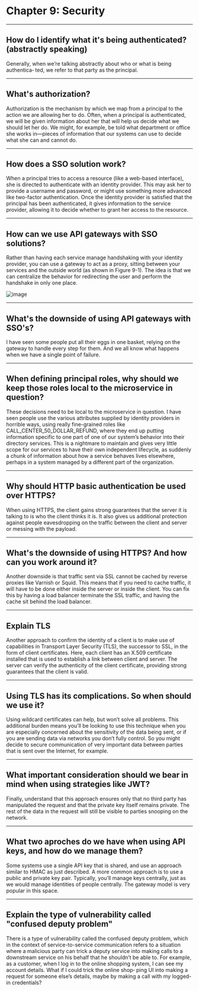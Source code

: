 # Chapter 9: Security

---

## How do I identify what it's being authenticated? (abstractly speaking)

Generally, when we’re talking abstractly about who or what is being authentica‐
ted, we refer to that party as the principal.

---

## What's authorization?

Authorization is the mechanism by which we map from a principal to the action we
are allowing her to do. Often, when a principal is authenticated, we will be given
information about her that will help us decide what we should let her do. We might,
for example, be told what department or office she works in—pieces of information
that our systems can use to decide what she can and cannot do.

---

## How does a SSO solution work?

When a principal tries to access a resource (like a web-based interface), she is directed to authenticate with an identity provider. This may ask her to provide a username
and password, or might use something more advanced like two-factor authentication.
Once the identity provider is satisfied that the principal has been authenticated, it
gives information to the service provider, allowing it to decide whether to grant her
access to the resource.

---

## How can we use API gateways with SSO solutions?

Rather than having each service manage handshaking with your identity provider,
you can use a gateway to act as a proxy, sitting between your services and the outside
world (as shown in Figure 9-1). The idea is that we can centralize the behavior for
redirecting the user and perform the handshake in only one place.

![image](https://user-images.githubusercontent.com/1868409/90997068-72102980-e58e-11ea-9166-9b20a3c7c28d.png)

---

## What's the downside of using API gateways with SSO's?

I have seen some people put all their eggs in one basket, relying on the
gateway to handle every step for them. And we all know what happens when we have
a single point of failure.

---

## When defining principal roles, why should we keep those roles local to the microservice in question?

These decisions need to be local to the microservice in question. I have seen people
use the various attributes supplied by identity providers in horrible ways, using really
fine-grained roles like CALL_CENTER_50_DOLLAR_REFUND, where they end up
putting information specific to one part of one of our system’s behavior into their
directory services. This is a nightmare to maintain and gives very little scope for our
services to have their own independent lifecycle, as suddenly a chunk of information
about how a service behaves lives elsewhere, perhaps in a system managed by a different part of the organization.

---

## Why should HTTP basic authentication be used over HTTPS?

When using HTTPS, the client gains strong guarantees that the server it is talking to
is who the client thinks it is. It also gives us additional protection against people
eavesdropping on the traffic between the client and server or messing with the payload.

---

## What's the downside of using HTTPS? And how can you work around it?

Another downside is that traffic sent via SSL cannot be cached by reverse proxies like
Varnish or Squid. This means that if you need to cache traffic, it will have to be done
either inside the server or inside the client. You can fix this by having a load balancer
terminate the SSL traffic, and having the cache sit behind the load balancer.

---

## Explain TLS

Another approach to confirm the identity of a client is to make use of capabilities in
Transport Layer Security (TLS), the successor to SSL, in the form of client certificates.
Here, each client has an X.509 certificate installed that is used to establish a link
between client and server. The server can verify the authenticity of the client certificate, providing strong guarantees that the client is valid.

---

## Using TLS has its complications. So when should we use it?

Using wildcard certificates can help,
but won’t solve all problems. This additional burden means you’ll be looking to use
this technique when you are especially concerned about the sensitivity of the data
being sent, or if you are sending data via networks you don’t fully control. So you
might decide to secure communication of very important data between parties that is
sent over the Internet, for example.

---

## What important consideration should we bear in mind when using strategies like JWT?

Finally, understand that this approach ensures only that no third party has manipulated the request and that the private key itself remains private. The rest of the data in
the request will still be visible to parties snooping on the network.

---

## What two aproches do we have when using API keys, and how do we manage them?

Some systems use a single API key that is shared, and use an approach similar to
HMAC as just described. A more common approach is to use a public and private
key pair. Typically, you’ll manage keys centrally, just as we would manage identities of
people centrally. The gateway model is very popular in this space.

---

## Explain the type of vulnerability called "confused deputy problem"

There is a type of vulnerability called the confused deputy problem, which in the context of service-to-service communication refers to a situation where a malicious party
can trick a deputy service into making calls to a downstream service on his behalf
that he shouldn’t be able to. For example, as a customer, when I log in to the online
shopping system, I can see my account details. What if I could trick the online shop‐
ping UI into making a request for someone else’s details, maybe by making a call with
my logged-in credentials?
